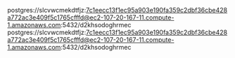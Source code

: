postgres://slcvwcmekdtfjz:7c1eecc13f1ec95a903e190fa359c2dbf36cbe428a772ac3e409f5c1765cfffd@ec2-107-20-167-11.compute-1.amazonaws.com:5432/d2khsodoghrmec
postgres://slcvwcmekdtfjz:7c1eecc13f1ec95a903e190fa359c2dbf36cbe428a772ac3e409f5c1765cfffd@ec2-107-20-167-11.compute-1.amazonaws.com:5432/d2khsodoghrmec